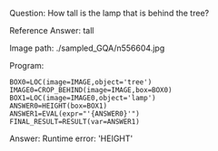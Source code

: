 Question: How tall is the lamp that is behind the tree?

Reference Answer: tall

Image path: ./sampled_GQA/n556604.jpg

Program:

```
BOX0=LOC(image=IMAGE,object='tree')
IMAGE0=CROP_BEHIND(image=IMAGE,box=BOX0)
BOX1=LOC(image=IMAGE0,object='lamp')
ANSWER0=HEIGHT(box=BOX1)
ANSWER1=EVAL(expr="'{ANSWER0}'")
FINAL_RESULT=RESULT(var=ANSWER1)
```
Answer: Runtime error: 'HEIGHT'

